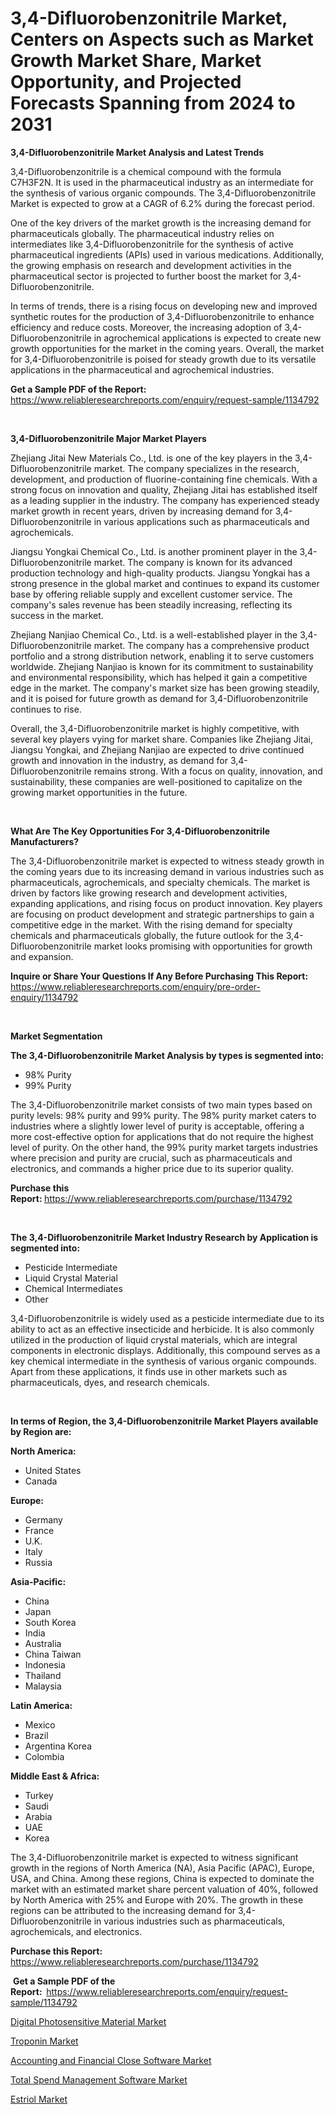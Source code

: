 <p><h1>3,4-Difluorobenzonitrile Market, Centers on Aspects such as Market Growth Market Share, Market Opportunity, and Projected Forecasts Spanning from 2024 to 2031</h1></p><p><strong>3,4-Difluorobenzonitrile Market Analysis and Latest Trends</strong></p>
<p><p>3,4-Difluorobenzonitrile is a chemical compound with the formula C7H3F2N. It is used in the pharmaceutical industry as an intermediate for the synthesis of various organic compounds. The 3,4-Difluorobenzonitrile Market is expected to grow at a CAGR of 6.2% during the forecast period. </p><p>One of the key drivers of the market growth is the increasing demand for pharmaceuticals globally. The pharmaceutical industry relies on intermediates like 3,4-Difluorobenzonitrile for the synthesis of active pharmaceutical ingredients (APIs) used in various medications. Additionally, the growing emphasis on research and development activities in the pharmaceutical sector is projected to further boost the market for 3,4-Difluorobenzonitrile.</p><p>In terms of trends, there is a rising focus on developing new and improved synthetic routes for the production of 3,4-Difluorobenzonitrile to enhance efficiency and reduce costs. Moreover, the increasing adoption of 3,4-Difluorobenzonitrile in agrochemical applications is expected to create new growth opportunities for the market in the coming years. Overall, the market for 3,4-Difluorobenzonitrile is poised for steady growth due to its versatile applications in the pharmaceutical and agrochemical industries.</p></p>
<p><strong>Get a Sample PDF of the Report:&nbsp;</strong> <a href="https://www.reliableresearchreports.com/enquiry/request-sample/1134792">https://www.reliableresearchreports.com/enquiry/request-sample/1134792</a></p>
<p>&nbsp;</p>
<p><strong>3,4-Difluorobenzonitrile Major Market Players</strong></p>
<p><p>Zhejiang Jitai New Materials Co., Ltd. is one of the key players in the 3,4-Difluorobenzonitrile market. The company specializes in the research, development, and production of fluorine-containing fine chemicals. With a strong focus on innovation and quality, Zhejiang Jitai has established itself as a leading supplier in the industry. The company has experienced steady market growth in recent years, driven by increasing demand for 3,4-Difluorobenzonitrile in various applications such as pharmaceuticals and agrochemicals.</p><p>Jiangsu Yongkai Chemical Co., Ltd. is another prominent player in the 3,4-Difluorobenzonitrile market. The company is known for its advanced production technology and high-quality products. Jiangsu Yongkai has a strong presence in the global market and continues to expand its customer base by offering reliable supply and excellent customer service. The company's sales revenue has been steadily increasing, reflecting its success in the market.</p><p>Zhejiang Nanjiao Chemical Co., Ltd. is a well-established player in the 3,4-Difluorobenzonitrile market. The company has a comprehensive product portfolio and a strong distribution network, enabling it to serve customers worldwide. Zhejiang Nanjiao is known for its commitment to sustainability and environmental responsibility, which has helped it gain a competitive edge in the market. The company's market size has been growing steadily, and it is poised for future growth as demand for 3,4-Difluorobenzonitrile continues to rise.</p><p>Overall, the 3,4-Difluorobenzonitrile market is highly competitive, with several key players vying for market share. Companies like Zhejiang Jitai, Jiangsu Yongkai, and Zhejiang Nanjiao are expected to drive continued growth and innovation in the industry, as demand for 3,4-Difluorobenzonitrile remains strong. With a focus on quality, innovation, and sustainability, these companies are well-positioned to capitalize on the growing market opportunities in the future.</p></p>
<p>&nbsp;</p>
<p><strong>What Are The Key Opportunities For 3,4-Difluorobenzonitrile Manufacturers?</strong></p>
<p><p>The 3,4-Difluorobenzonitrile market is expected to witness steady growth in the coming years due to its increasing demand in various industries such as pharmaceuticals, agrochemicals, and specialty chemicals. The market is driven by factors like growing research and development activities, expanding applications, and rising focus on product innovation. Key players are focusing on product development and strategic partnerships to gain a competitive edge in the market. With the rising demand for specialty chemicals and pharmaceuticals globally, the future outlook for the 3,4-Difluorobenzonitrile market looks promising with opportunities for growth and expansion.</p></p>
<p><strong>Inquire or Share Your Questions If Any Before Purchasing This Report:</strong> <a href="https://www.reliableresearchreports.com/enquiry/pre-order-enquiry/1134792">https://www.reliableresearchreports.com/enquiry/pre-order-enquiry/1134792</a></p>
<p>&nbsp;</p>
<p><strong>Market Segmentation</strong></p>
<p><strong>The 3,4-Difluorobenzonitrile Market Analysis by types is segmented into:</strong></p>
<p><ul><li>98% Purity</li><li>99% Purity</li></ul></p>
<p><p>The 3,4-Difluorobenzonitrile market consists of two main types based on purity levels: 98% purity and 99% purity. The 98% purity market caters to industries where a slightly lower level of purity is acceptable, offering a more cost-effective option for applications that do not require the highest level of purity. On the other hand, the 99% purity market targets industries where precision and purity are crucial, such as pharmaceuticals and electronics, and commands a higher price due to its superior quality.</p></p>
<p><strong>Purchase this Report:&nbsp;</strong><a href="https://www.reliableresearchreports.com/purchase/1134792">https://www.reliableresearchreports.com/purchase/1134792</a></p>
<p>&nbsp;</p>
<p><strong>The 3,4-Difluorobenzonitrile Market Industry Research by Application is segmented into:</strong></p>
<p><ul><li>Pesticide Intermediate</li><li>Liquid Crystal Material</li><li>Chemical Intermediates</li><li>Other</li></ul></p>
<p><p>3,4-Difluorobenzonitrile is widely used as a pesticide intermediate due to its ability to act as an effective insecticide and herbicide. It is also commonly utilized in the production of liquid crystal materials, which are integral components in electronic displays. Additionally, this compound serves as a key chemical intermediate in the synthesis of various organic compounds. Apart from these applications, it finds use in other markets such as pharmaceuticals, dyes, and research chemicals.</p></p>
<p>&nbsp;</p>
<p><strong>In terms of Region, the 3,4-Difluorobenzonitrile Market Players available by Region are:</strong></p>
<p>
    <p> <strong> North America: </strong>
        <ul>
            <li>United States</li>
            <li>Canada</li>
        </ul>
        </p> 
    <p> <strong> Europe: </strong>
        <ul>
            <li>Germany</li>
            <li>France</li>
            <li>U.K.</li>
            <li>Italy</li>
            <li>Russia</li>
        </ul>
        </p> 
    <p> <strong> Asia-Pacific: </strong>
        <ul>
            <li>China</li>
            <li>Japan</li>
            <li>South Korea</li>
            <li>India</li>
            <li>Australia</li>
            <li>China Taiwan</li>
            <li>Indonesia</li>
            <li>Thailand</li>
            <li>Malaysia</li>
        </ul>
        </p> 
    <p> <strong> Latin America: </strong>
        <ul>
            <li>Mexico</li>
            <li>Brazil</li>
            <li>Argentina Korea</li>
            <li>Colombia</li>
        </ul>
        </p> 
    <p> <strong> Middle East & Africa: </strong>
        <ul>
            <li>Turkey</li>
            <li>Saudi</li>
            <li>Arabia</li>
            <li>UAE</li>
            <li>Korea</li>
        </ul>
    </p>
    </p>
<p><p>The 3,4-Difluorobenzonitrile market is expected to witness significant growth in the regions of North America (NA), Asia Pacific (APAC), Europe, USA, and China. Among these regions, China is expected to dominate the market with an estimated market share percent valuation of 40%, followed by North America with 25% and Europe with 20%. The growth in these regions can be attributed to the increasing demand for 3,4-Difluorobenzonitrile in various industries such as pharmaceuticals, agrochemicals, and electronics.</p></p>
<p><strong>Purchase this Report: </strong><a href="https://www.reliableresearchreports.com/purchase/1134792">https://www.reliableresearchreports.com/purchase/1134792</a></p>
<p>&nbsp;<strong>Get a Sample PDF of the Report:&nbsp;&nbsp;</strong><a href="https://www.reliableresearchreports.com/enquiry/request-sample/1134792">https://www.reliableresearchreports.com/enquiry/request-sample/1134792</a></p>
<p><strong></strong></p>
<p><p><a href="https://issuu.com/reportprime-2/docs/digital-photosensitive-material-market-size-2030.p">Digital Photosensitive Material Market</a></p><p><a href="https://medium.com/@isidrowolff1966/troponin-nbsp-market-focuses-on-market-share-size-and-projected-forecast-till-2031-aff966743e44">Troponin Market</a></p><p><a href="https://github.com/joannagoyvaerts/Market-Research-Report-List-1/blob/main/accounting-and-financial-close-software-market.md">Accounting and Financial Close Software Market</a></p><p><a href="https://github.com/lubmix/Market-Research-Report-List-1/blob/main/total-spend-management-software-market.md">Total Spend Management Software Market</a></p><p><a href="https://medium.com/@isidrowolff1966/estriol-market-size-cagr-trends-2024-2030-5c57968c412a">Estriol Market</a></p></p>
